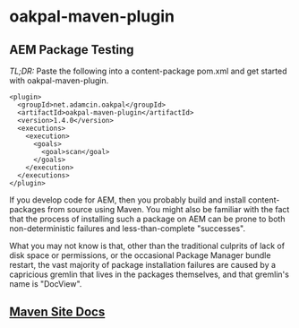 oakpal-maven-plugin
===================

## AEM Package Testing

_TL;DR:_ Paste the following into a content-package pom.xml and get started with oakpal-maven-plugin.

    <plugin>
      <groupId>net.adamcin.oakpal</groupId>
      <artifactId>oakpal-maven-plugin</artifactId>
      <version>1.4.0</version>
      <executions>
        <execution>
          <goals>
            <goal>scan</goal>
          </goals>
        </execution>
      </executions>
    </plugin>


If you develop code for AEM, then you probably build and install content-packages from source using Maven. You might
also be familiar with the fact that the process of installing such a package on AEM can be prone to both
non-deterministic failures and less-than-complete "successes".

What you may not know is that, other than the traditional culprits of lack of disk space or permissions, or the
occasional Package Manager bundle restart, the vast majority of package installation failures are caused by a capricious
gremlin that lives in the packages themselves, and that gremlin's name is "DocView".

## [Maven Site Docs](http://adamcin.net/oakpal/oakpal-maven-plugin/index.html)

